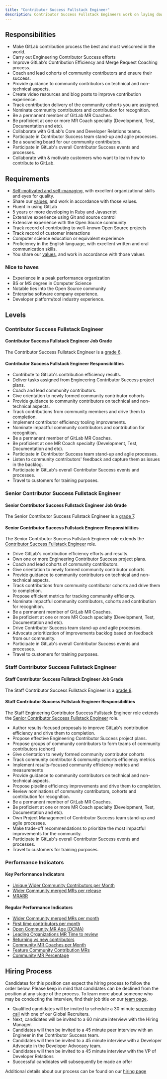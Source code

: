 ```yaml
---
title: "Contributor Success Fullstack Engineer"
description: Contributor Success Fullstack Engineers work on laying down an efficiency foundation for our community members to contribute to GitLab.
---
```


## Responsibilities

- Make GitLab contribution process the best and most welcomed in the world.
- Carry out Engineering Contributor Success efforts
- Improve GitLab's Contribution Efficiency and Merge Request Coaching process.
- Coach and lead cohorts of community contributors and ensure their success.
- Provide guidance to community contributors on technical and non-technical aspects.
- Create video resources and blog posts to improve contribution experience.
- Track contribution delivery of the community cohorts you are assigned.
- Nominate community contributors and contribution for recognition.
- Be a permanent member of GitLab MR Coaches.
- Be proficient at one or more MR Coach specialty (Development, Test, Documentation and etc).
- Collaborate with GitLab's Core and Developer Relations teams.
- Participate in Contributor Success team stand-up and agile processes.
- Be a sounding board for our community contributors.
- Participate in GitLab's overall Contributor Success events and processes.
- Collaborate with & motivate customers who want to learn how to contribute to GitLab.

## Requirements

- [Self-motivated and self-managing](/handbook/values/#efficiency), with excellent organizational skills and eyes for quality.
- Share our [values](/handbook/values/), and work in accordance with those values.
- Fluent in using GitLab
- 5 years or more developing in Ruby and Javascript
- Extensive experience using Git and source control
- Extensive experience with the Open Source community
- Track record of contributing to well-known Open Source projects
- Track record of customer interactions
- Computer science education or equivalent experience
- Proficiency in the English language, with excellent written and oral communication skills.
- You share our [values](/handbook/values/), and work in accordance with those values

### Nice to haves

- Experience in a peak performance organization
- BS or MS degree in Computer Science
- Notable ties into the Open Source community
- Enterprise software company experience.
- Developer platform/tool industry experience.

## Levels

### Contributor Success Fullstack Engineer

#### Contributor Success Fullstack Engineer Job Grade

The Contributor Success Fullstack Engineer is a [grade 6](/handbook/total-rewards/compensation/compensation-calculator/#gitlab-job-grades).

#### Contributor Success Fullstack Engineer Responsibilities

- Contribute to GitLab's contribution efficiency results.
- Deliver tasks assigned from Engineering Contributor Success project plans.
- Coach and lead community contributors.
- Give orientation to newly formed community contributor cohorts
- Provide guidance to community contributors on technical and non-technical aspects.
- Track contributions from community members and drive them to completion.
- Implement contributor efficiency tooling improvements.
- Nominate impactful community contributors and contribution for recognition.
- Be a permanent member of GitLab MR Coaches.
- Be proficient at one MR Coach specialty (Development, Test, Documentation and etc).
- Participate in Contributor Success team stand-up and agile processes.
- Listen to community contributors' feedback and capture them as issues in the backlog.
- Participate in GitLab's overall Contributor Success events and processes.
- Travel to customers for training purposes.

### Senior Contributor Success Fullstack Engineer

#### Senior Contributor Success Fullstack Engineer Job Grade

The Senior Contributor Success Fullstack Engineer is a [grade 7](/handbook/total-rewards/compensation/compensation-calculator/#gitlab-job-grades).

#### Senior Contributor Success Fullstack Engineer Responsibilities

The Senior Contributor Success Fullstack Engineer role extends the [Contributor Success Fullstack Engineer](#contributor-success-fullstack-engineer) role.

- Drive GitLab's contribution efficiency efforts and results.
- Own one or more Engineering Contributor Success project plans.
- Coach and lead cohorts of community contributors.
- Give orientation to newly formed community contributor cohorts
- Provide guidance to community contributors on technical and non-technical aspects.
- Track contributions from community contributor cohorts and drive them to completion.
- Propose efficient metrics for tracking community efficiency.
- Nominate impactful community contributors, cohorts and contribution for recognition.
- Be a permanent member of GitLab MR Coaches.
- Be proficient at one or more MR Coach specialty (Development, Test, Documentation and etc).
- Drive Contributor Success team stand-up and agile processes.
- Advocate prioritization of improvements backlog based on feedback from our community.
- Participate in GitLab's overall Contributor Success events and processes.
- Travel to customers for training purposes.

### Staff Contributor Success Fullstack Engineer

#### Staff Contributor Success Fullstack Engineer Job Grade

The Staff Contributor Success Fullstack Engineer is a [grade 8](/handbook/total-rewards/compensation/compensation-calculator/#gitlab-job-grades).

#### Staff Contributor Success Fullstack Engineer Responsibilities

The Staff Engineering Contributor Success Fullstack Engineer role extends the [Senior Contributor Success Fullstack Engineer](#senior-contributor-success-fullstack-engineer) role.

- Author results-focused proposals to improve GitLab's contribution efficiency and drive them to completion.
- Propose effective Engineering Contributor Success project plans.
- Propose groups of community contributors to form teams of community contributors (cohort)
- Give orientation to newly formed community contributor cohorts
- Track community contributor & community cohorts efficiency metrics
- Implement results-focused community efficiency metrics and measurements
- Provide guidance to community contributors on technical and non-technical aspects.
- Propose pipeline efficiency improvements and drive them to completion.
- Review nominations of community contributors, cohorts and contribution for recognition.
- Be a permanent member of GitLab MR Coaches.
- Be proficient at one or more MR Coach specialty (Development, Test, Documentation and etc).
- Own Project Management of Contributor Success team stand-up and agile processes.
- Make trade-off recommendations to prioritize the most impactful improvements for the community.
- Participate in GitLab's overall Contributor Success events and processes.
- Travel to customers for training purposes.

### Performance Indicators

#### Key Performance Indicators

- [Unique Wider Community Contributors per Month](/handbook/marketing/developer-relations/performance-indicators/#unique-wider-community-contributors-per-month)
- [Wider Community merged MRs per release](/handbook/marketing/developer-relations/performance-indicators/#wider-community-merged-mrs-per-release)
- [MRARR](/handbook/marketing/developer-relations/performance-indicators/#mrarr)

#### Regular Performance Indicators

- [Wider Community merged MRs per month](/handbook/marketing/developer-relations/performance-indicators/#wider-community-merged-mrs-per-month)
- [First time contributors per month](/handbook/marketing/developer-relations/performance-indicators/#first-time-contributors-per-month)
- [Open Community MR Age (OCMA)](/handbook/marketing/developer-relations/performance-indicators/#open-community-mr-age)
- [Leading Organizations MR Time to review](/handbook/marketing/developer-relations/performance-indicators/#leading-organizations-mr-time-to-review)
- [Returning vs new contributors](/handbook/marketing/developer-relations/performance-indicators/#returning-vs-new-contributors)
- [Community MR Coaches per Month](/handbook/marketing/developer-relations/performance-indicators/#community-mr-coaches-per-month)
- [Feature Community Contribution MRs](/handbook/marketing/developer-relations/performance-indicators/#feature-community-contribution-mrs)
- [Community MR Percentage](/handbook/marketing/developer-relations/performance-indicators/#community-mr-percentage)

## Hiring Process

Candidates for this position can expect the hiring process to follow the order below. Please keep in mind that candidates can be declined from the position at any stage of the process. To learn more about someone who may be conducting the interview, find their job title on our [team page](/handbook/company/team/).

- Qualified candidates will be invited to schedule a 30 minute [screening call](/handbook/hiring/interviewing/#screening-call) with one of our Global Recruiters.
- Next, candidates will be invited to a 60 minute interview with the Hiring Manager.
- Candidates will then be invited to a 45 minute peer interview with an Engineer in the Contributor Success team.
- Candidates will then be invited to a 45 minute interview with a Developer Advocate in the Developer Advocacy team.
- Candidates will then be invited to a 45 minute interview with the VP of Developer Relations
- Successful candidates will subsequently be made an offer

Additional details about our process can be found on our [hiring page](/handbook/hiring/)
